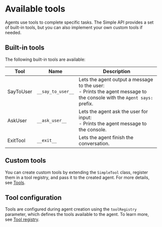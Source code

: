 # Available tools

Agents use tools to complete specific tasks.
The Simple API provides a set of built-in tools, but you can also implement your own custom tools if needed.

## Built-in tools

The following built-in tools are available:

| Tool      | Name              | Description                                                                                                                |
|-----------|-------------------|----------------------------------------------------------------------------------------------------------------------------|
| SayToUser | `__say_to_user__` | Lets the agent output a message to the user:<br/>- Prints the agent message to the console with the `Agent says: ` prefix. |
| AskUser   | `__ask_user__`    | Lets the agent ask the user for input:<br/>- Prints the agent message to the console.                                      |
| ExitTool  | `__exit__`        | Lets the agent finish the conversation.                                                                                    |

## Custom tools

You can create custom tools by extending the `SimpleTool` class, register them in a tool registry, and pass it to the
created agent. For more details, see [Tools](tools.md).

## Tool configuration

Tools are configured during agent creation using the `toolRegistry` parameter, which defines the tools available to the agent.
To learn more, see [Tool registry](tools.md).